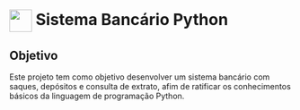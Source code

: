 <h1>
    <a href="https://www.python.org/community/logos/">
     <img align="center" width="40px" src="https://s3.dualstack.us-east-2.amazonaws.com/pythondotorg-assets/media/community/logos/python-logo-only.png"></a>
    <span> Sistema Bancário Python</span>
</h1>

## Objetivo
Este projeto tem como objetivo desenvolver um sistema bancário com saques, depósitos e consulta de extrato, afim de ratificar os conhecimentos básicos da linguagem de programação Python.

